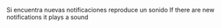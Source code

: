 Si encuentra nuevas notificaciones reproduce un sonido
If there are new notifications it plays a sound
